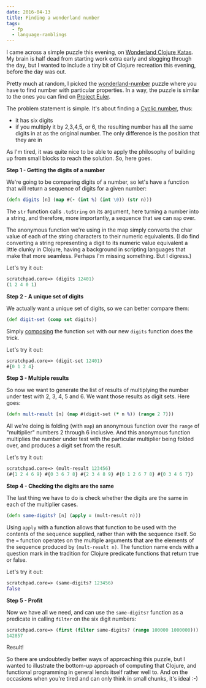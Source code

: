 ```yaml
---
date: 2016-04-13
title: Finding a wonderland number
tags:
  - fp
  - language-ramblings
---
```

I came across a simple puzzle this evening, on [Wonderland Clojure Katas](https://github.com/gigasquid/wonderland-clojure-katas). My brain is half dead from starting work extra early and slogging through the day, but I wanted to include a tiny bit of Clojure recreation this evening, before the day was out.

Pretty much at random, I picked the [wonderland-number](https://github.com/gigasquid/wonderland-clojure-katas/tree/master/wonderland-number) puzzle where you have to find number with particular properties. In a way, the puzzle is similar to the ones you can find on [Project Euler](https://projecteuler.net/).

The problem statement is simple. It's about finding a [Cyclic number](https://en.wikipedia.org/wiki/Cyclic_number), thus:

- it has six digits
- if you multiply it by 2,3,4,5, or 6, the resulting number has all the same digits in at as the original number. The only difference is the position that they are in

As I'm tired, it was quite nice to be able to apply the philosophy of building up from small blocks to reach the solution. So, here goes.

**Step 1 - Getting the digits of a number**

We're going to be comparing digits of a number, so let's have a function that will return a sequence of digits for a given number:

```clojure
(defn digits [n] (map #(- (int %) (int \0)) (str n)))
```

The `str` function calls `.toString` on its argument, here turning a number into a string, and therefore, more importantly, a sequence that we can `map` over.

The anonymous function we're using in the map simply converts the char value of each of the string characters to their numeric equivalents. (I do find converting a string representing a digit to its numeric value equivalent a little clunky in Clojure, having a background in scripting languages that make that more seamless. Perhaps I'm missing something. But I digress.)

Let's try it out:

```clojure
scratchpad.core=> (digits 12401)
(1 2 4 0 1)
```

**Step 2 - A unique set of digits**

We actually want a unique set of digits, so we can better compare them:

```clojure
(def digit-set (comp set digits))
```

Simply [composing](https://clojuredocs.org/clojure.core/comp) the function `set` with our new `digits` function does the trick.

Let's try it out:

```clojure
scratchpad.core=> (digit-set 12401)
#{0 1 2 4}
```

**Step 3 - Multiple results**

So now we want to generate the list of results of multiplying the number under test with 2, 3, 4, 5 and 6. We want those results as digit sets. Here goes:

```clojure
(defn mult-result [n] (map #(digit-set (* n %)) (range 2 7)))
```

All we're doing is folding (with `map`) an anonymous function over the `range` of "multiplier" numbers 2 through 6 inclusive. And this anonymous function multiplies the number under test with the particular multiplier being folded over, and produces a digit set from the result.

Let's try it out:

```clojure
scratchpad.core=> (mult-result 123456)
(#{1 2 4 6 9} #{0 3 6 7 8} #{2 3 4 8 9} #{0 1 2 6 7 8} #{0 3 4 6 7})
```

**Step 4 - Checking the digits are the same**

The last thing we have to do is check whether the digits are the same in each of the multiplier cases.

```clojure
(defn same-digits? [n] (apply = (mult-result n)))
```

Using `apply` with a function allows that function to be used with the contents of the sequence supplied, rather than with the sequence itself. So the `=` function operates on the multiple arguments that are the elements of the sequence produced by `(mult-result n)`. The function name ends with a question mark in the tradition for Clojure predicate functions that return true or false.

Let's try it out:

```clojure
scratchpad.core=> (same-digits? 123456)
false
```

**Step 5 - Profit**

Now we have all we need, and can use the `same-digits?` function as a predicate in calling `filter` on the six digit numbers:

```clojure
scratchpad.core=> (first (filter same-digits? (range 100000 1000000)))
142857
```

Result!

So there are undoubtedly better ways of approaching this puzzle, but I wanted to illustrate the bottom-up approach of computing that Clojure, and functional programming in general lends itself rather well to. And on the occasions when you're tired and can only think in small chunks, it's ideal :-)
